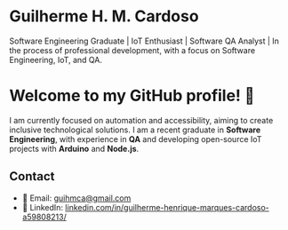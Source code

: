 # Guilherme H. M. Cardoso
Software Engineering Graduate | IoT Enthusiast | Software QA Analyst | In the process of professional development, with a focus on Software Engineering, IoT, and QA.

# Welcome to my GitHub profile! 🎉

I am currently focused on automation and accessibility, aiming to create inclusive technological solutions. I am a recent graduate in **Software Engineering**, with experience in **QA** and developing open-source IoT projects with **Arduino** and **Node.js**.


## Contact
- 📧 Email: guihmca@gmail.com
- 💼 LinkedIn: [linkedin.com/in/guilherme-henrique-marques-cardoso-a59808213/](https://www.linkedin.com/in/guilherme-henrique-marques-cardoso-a59808213/)
